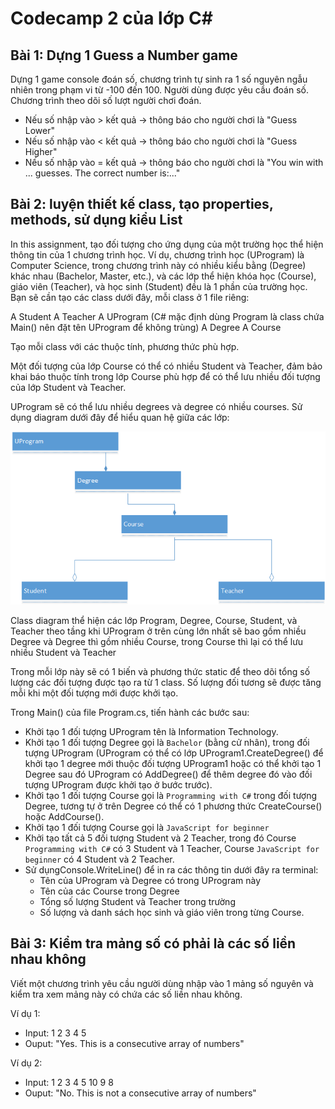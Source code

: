 # Codecamp 2 của lớp C# 

## Bài 1: Dựng 1 Guess a Number game

Dựng 1 game console đoán số, chương trình tự sinh ra 1 số nguyên ngẫu nhiên trong phạm vi từ -100 đến 100. Người dùng được yêu cầu đoán số. Chương trình theo dõi số lượt người chơi đoán.

* Nếu số nhập vào > kết quả -> thông báo cho người chơi là "Guess Lower"
* Nếu số nhập vào < kết quả -> thông báo cho người chơi là "Guess Higher"
* Nếu số nhập vào = kết quả -> thông báo cho người chơi là "You win with ... guesses. The correct number is:..."

## Bài 2: luyện thiết kế class, tạo properties, methods, sử dụng kiểu List<T>

In this assignment, tạo đối tượng cho ứng dụng của một trường học thể hiện thông tin của 1 chương trình học. Ví dụ, chương trình học (UProgram) là Computer Science, trong chương trình này có nhiều kiểu bằng (Degree) khác nhau (Bachelor, Master, etc.), và các lớp thể hiện khóa học (Course), giáo viên (Teacher), và học sinh (Student) đều là 1 phần của trường học. Bạn sẽ cần tạo các class dưới đây, mỗi class ở 1 file riêng:

A Student
A Teacher
A UProgram (C# mặc định dùng Program là class chứa Main() nên đặt tên UProgram để không trùng)
A Degree
A Course

Tạo mỗi class với các thuộc tính, phương thức phù hợp.

Một đối tượng của lớp Course có thể có nhiều Student và Teacher, đảm bảo khai báo thuộc tính trong lớp Course phù hợp để có thể lưu nhiều đối tượng của lớp Student và Teacher. 

UProgram sẽ có thể lưu nhiều degrees và degree có nhiều courses. Sử dụng diagram dưới đây để hiểu quan hệ giữa các lớp:

![img](\uprogram-class-diagram.png)

Class diagram thể hiện các lớp Program, Degree, Course, Student, và Teacher theo tầng khi UProgram ở trên cùng lớn nhất sẽ bao gồm nhiều Degree và Degree thì gồm nhiều Course, trong Course thì lại có thể lưu nhiều Student và Teacher

Trong mỗi lớp này sẽ có 1 biến và phương thức static để theo dõi tổng số lượng các đối tượng được tạo ra từ 1 class. Số lượng đối tương sẽ được tăng mỗi khi một đối tượng mới được khởi tạo.

Trong Main() của file Program.cs, tiến hành các bước sau:

* Khởi tạo 1 đối tượng UProgram tên là Information Technology.
*  Khởi tạo 1 đối tượng Degree gọi là `Bachelor` (bằng cử nhân), trong đối tượng UProgram (UProgram có thể có lớp UProgram1.CreateDegree() để khởi tạo 1 degree mới thuộc đối tượng UProgram1 hoặc có thể khởi tạo 1 Degree sau đó UProgram có AddDegree() để thêm degree đó vào đối tượng UProgram được khởi tạo ở bước trước).
* Khởi tạo 1 đối tượng Course gọi là `Programming with C#` trong đối tượng Degree, tương tự ở trên Degree có thể có 1 phương thức CreateCourse() hoặc AddCourse().
* Khởi tạo 1 đối tượng Course gọi là `JavaScript for beginner`
* Khởi tạo tất cả 5 đối tượng Student và 2 Teacher, trong đó Course `Programming with C#` có 3 Student và 1 Teacher, Course `JavaScript for beginner` có 4 Student và 2 Teacher.
* Sử dụngConsole.WriteLine() để in ra các thông tin dưới đây ra terminal:
  * Tên của UProgram và Degree có trong UProgram này
  * Tên của các Course trong Degree
  * Tổng số lượng Student và Teacher trong trường
  * Số lượng và danh sách học sinh và giáo viên trong từng Course.

## Bài 3: Kiểm tra mảng số có phải là các số liền nhau không

Viết một chương trình yêu cầu người dùng nhập vào 1 mảng số nguyên và kiểm tra xem mảng này có chứa các số liền nhau không.

Ví dụ 1:
* Input: 1 2 3 4 5
* Ouput: "Yes. This is a consecutive array of numbers"

Ví dụ 2:
* Input: 1 2 3 4 5 10 9 8
* Ouput: "No. This is not a consecutive array of numbers"